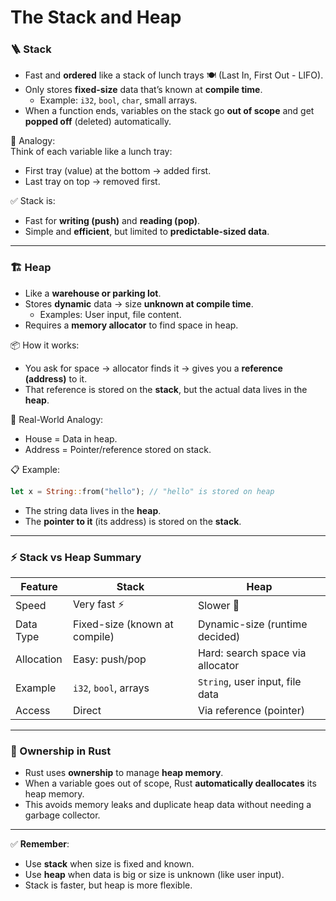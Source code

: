 # The Stack and Heap


### 🪜 Stack
- Fast and **ordered** like a stack of lunch trays 🍽️ (Last In, First Out - LIFO).
- Only stores **fixed-size** data that’s known at **compile time**.
  - Example: `i32`, `bool`, `char`, small arrays.
- When a function ends, variables on the stack go **out of scope** and get **popped off** (deleted) automatically.

🧠 Analogy:  
Think of each variable like a lunch tray:
- First tray (value) at the bottom → added first.
- Last tray on top → removed first.

✅ Stack is:
- Fast for **writing (push)** and **reading (pop)**.
- Simple and **efficient**, but limited to **predictable-sized data**.

---

### 🏗️ Heap
- Like a **warehouse or parking lot**.
- Stores **dynamic** data → size **unknown at compile time**.
  - Examples: User input, file content.
- Requires a **memory allocator** to find space in heap.

📦 How it works:
- You ask for space → allocator finds it → gives you a **reference (address)** to it.
- That reference is stored on the **stack**, but the actual data lives in the **heap**.

🏡 Real-World Analogy:
- House = Data in heap.
- Address = Pointer/reference stored on stack.

📋 Example:
```rust
let x = String::from("hello"); // "hello" is stored on heap
```

- The string data lives in the **heap**.
- The **pointer to it** (its address) is stored on the **stack**.

---

### ⚡ Stack vs Heap Summary

| Feature        | Stack                         | Heap                            |
|----------------|-------------------------------|----------------------------------|
| Speed          | Very fast ⚡                   | Slower 🐢                        |
| Data Type      | Fixed-size (known at compile) | Dynamic-size (runtime decided)  |
| Allocation     | Easy: push/pop                | Hard: search space via allocator|
| Example        | `i32`, `bool`, arrays         | `String`, user input, file data |
| Access         | Direct                        | Via reference (pointer)         |

---

### 🧹 Ownership in Rust
- Rust uses **ownership** to manage **heap memory**.
- When a variable goes out of scope, Rust **automatically deallocates** its heap memory.
- This avoids memory leaks and duplicate heap data without needing a garbage collector.

---

✅ **Remember**:  
- Use **stack** when size is fixed and known.  
- Use **heap** when data is big or size is unknown (like user input).  
- Stack is faster, but heap is more flexible.
